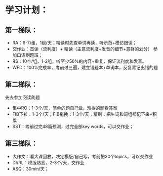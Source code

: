 # 学习计划：

## 第一梯队：
- RA：6-7/组，1组/天；精读时先查单词再读，听示范+模仿跟读；
- 交作业：首读（流利度）+ 精读（主意流利度+发音的细节+意群的划分）
参加口语刷题班；
- RS：10个/组，1-2组，听至少50%的内容+重复，保证流利度和发音。
- WFD：100%完成率，考前过三遍，建立错题本+单词本，反复背记出错的题

## 第二梯队：
先去参加阅读刷题 
- 集中RO：1-3个/天，简单的题自己做，难得的题看答案
- FIB下拉：1-3个/天；FIB拖拽：1-3个/天；精刷：把生词和词组都记下来+积累
- SST：考前过完48篇预测，过完全部key words，可以交作业；

## 第三梯队：
- 大作文：看大课回放，决定模版/自己写，考前把30个topics，可以交作业
- DI/RL：模版熟悉，2-3个/天，交作业
- ASQ：30min/天；
